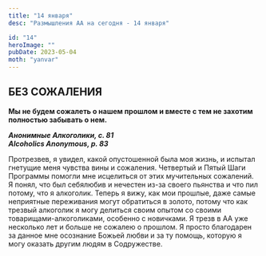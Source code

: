 ```yaml
---
title: "14 января"
desc: "Размышления АА на сегодня - 14 января"

id: "14"
heroImage: ""
pubDate: 2023-05-04
moth: "yanvar"
---
```


## БЕЗ СОЖАЛЕНИЯ

**Мы не будем сожалеть о нашем прошлом и вместе с тем не захотим полностью
забывать о нем.**

**_Анонимные Алкоголики, с. 81  
Alcoholics Anonymous, p. 83_**

Протрезвев, я увидел, какой опустошенной была моя жизнь, и испытал гнетущие
меня чувства вины и сожаления. Четвертый и Пятый Шаги Программы помогли мне
исцелиться от этих мучительных сожалений. Я понял, что был себялюбив и
нечестен из-за своего пьянства и что пил потому, что я алкоголик. Теперь я
вижу, как мои прошлые, даже самые неприятные переживания могут обратиться в
золото, потому что как трезвый алкоголик я могу делиться своим опытом со
своими товарищами-алкоголиками, особенно с новичками. Я трезв в АА уже
несколько лет и больше не сожалею о прошлом. Я просто благодарен за данное мне
осознание Божьей любви и за ту помощь, которую я могу оказать другим людям в
Содружестве.
